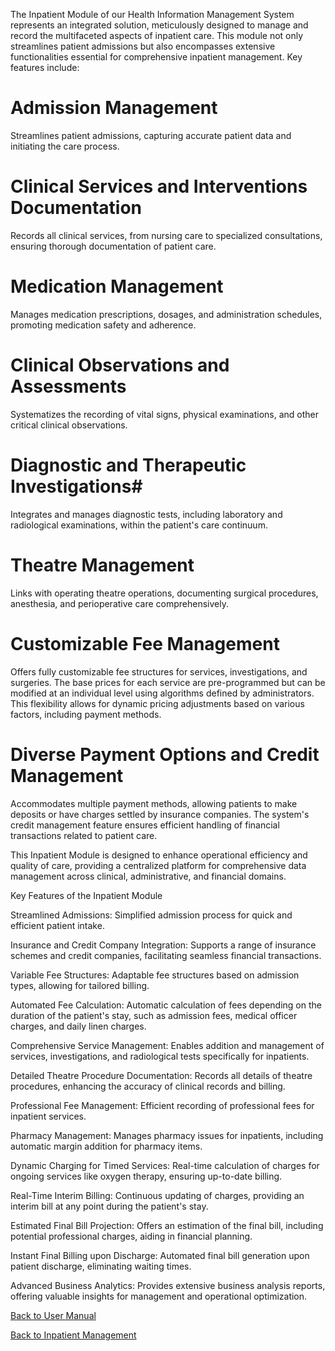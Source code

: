 The Inpatient Module of our Health Information Management System represents an integrated solution, meticulously designed to manage and record the multifaceted aspects of inpatient care. This module not only streamlines patient admissions but also encompasses extensive functionalities essential for comprehensive inpatient management. Key features include:

# Admission Management
Streamlines patient admissions, capturing accurate patient data and initiating the care process.

# Clinical Services and Interventions Documentation
Records all clinical services, from nursing care to specialized consultations, ensuring thorough documentation of patient care.

# Medication Management
Manages medication prescriptions, dosages, and administration schedules, promoting medication safety and adherence.

# Clinical Observations and Assessments
Systematizes the recording of vital signs, physical examinations, and other critical clinical observations.

# Diagnostic and Therapeutic Investigations# 
Integrates and manages diagnostic tests, including laboratory and radiological examinations, within the patient's care continuum.

# Theatre Management
Links with operating theatre operations, documenting surgical procedures, anesthesia, and perioperative care comprehensively.

# Customizable Fee Management
Offers fully customizable fee structures for services, investigations, and surgeries. The base prices for each service are pre-programmed but can be modified at an individual level using algorithms defined by administrators. This flexibility allows for dynamic pricing adjustments based on various factors, including payment methods.

# Diverse Payment Options and Credit Management
Accommodates multiple payment methods, allowing patients to make deposits or have charges settled by insurance companies. The system's credit management feature ensures efficient handling of financial transactions related to patient care.

This Inpatient Module is designed to enhance operational efficiency and quality of care, providing a centralized platform for comprehensive data management across clinical, administrative, and financial domains.

Key Features of the Inpatient Module

Streamlined Admissions: Simplified admission process for quick and efficient patient intake.

Insurance and Credit Company Integration: Supports a range of insurance schemes and credit companies, facilitating seamless financial transactions.

Variable Fee Structures: Adaptable fee structures based on admission types, allowing for tailored billing.

Automated Fee Calculation: Automatic calculation of fees depending on the duration of the patient's stay, such as admission fees, medical officer charges, and daily linen charges.

Comprehensive Service Management: Enables addition and management of services, investigations, and radiological tests specifically for inpatients.

Detailed Theatre Procedure Documentation: Records all details of theatre procedures, enhancing the accuracy of clinical records and billing.

Professional Fee Management: Efficient recording of professional fees for inpatient services.

Pharmacy Management: Manages pharmacy issues for inpatients, including automatic margin addition for pharmacy items.

Dynamic Charging for Timed Services: Real-time calculation of charges for ongoing services like oxygen therapy, ensuring up-to-date billing.

Real-Time Interim Billing: Continuous updating of charges, providing an interim bill at any point during the patient's stay.

Estimated Final Bill Projection: Offers an estimation of the final bill, including potential professional charges, aiding in financial planning.

Instant Final Billing upon Discharge: Automated final bill generation upon patient discharge, eliminating waiting times.

Advanced Business Analytics: Provides extensive business analysis reports, offering valuable insights for management and operational optimization.


[Back to User Manual](https://github.com/hmislk/hmis/wiki/User-Manual)

[Back to Inpatient Management](https://github.com/hmislk/hmis/wiki/Inward)
